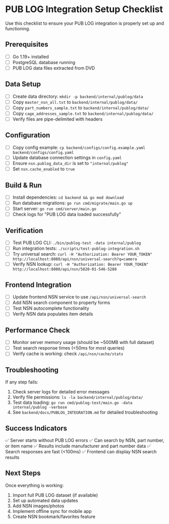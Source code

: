 # PUB LOG Integration Setup Checklist

Use this checklist to ensure your PUB LOG integration is properly set up and functioning.

## Prerequisites

- [ ] Go 1.19+ installed
- [ ] PostgreSQL database running
- [ ] PUB LOG data files extracted from DVD

## Data Setup

- [ ] Create data directory: `mkdir -p backend/internal/publog/data`
- [ ] Copy `master_nsn_all.txt` to `backend/internal/publog/data/`
- [ ] Copy `part_numbers_sample.txt` to `backend/internal/publog/data/`
- [ ] Copy `cage_addresses_sample.txt` to `backend/internal/publog/data/`
- [ ] Verify files are pipe-delimited with headers

## Configuration

- [ ] Copy config example: `cp backend/configs/config.example.yaml backend/configs/config.yaml`
- [ ] Update database connection settings in `config.yaml`
- [ ] Ensure `nsn.publog_data_dir` is set to `"internal/publog"`
- [ ] Set `nsn.cache_enabled` to `true`

## Build & Run

- [ ] Install dependencies: `cd backend && go mod download`
- [ ] Run database migrations: `go run cmd/migrate/main.go up`
- [ ] Start server: `go run cmd/server/main.go`
- [ ] Check logs for "PUB LOG data loaded successfully"

## Verification

- [ ] Test PUB LOG CLI: `./bin/publog-test -data internal/publog`
- [ ] Run integration tests: `./scripts/test-publog-integration.sh`
- [ ] Try universal search: `curl -H "Authorization: Bearer YOUR_TOKEN" http://localhost:8080/api/nsn/universal-search?q=camera`
- [ ] Verify NSN lookup: `curl -H "Authorization: Bearer YOUR_TOKEN" http://localhost:8080/api/nsn/5820-01-546-5288`

## Frontend Integration

- [ ] Update frontend NSN service to use `/api/nsn/universal-search`
- [ ] Add NSN search component to property forms
- [ ] Test NSN autocomplete functionality
- [ ] Verify NSN data populates item details

## Performance Check

- [ ] Monitor server memory usage (should be ~500MB with full dataset)
- [ ] Test search response times (<50ms for most queries)
- [ ] Verify cache is working: check `/api/nsn/cache/stats`

## Troubleshooting

If any step fails:

1. Check server logs for detailed error messages
2. Verify file permissions: `ls -la backend/internal/publog/data/`
3. Test data loading: `go run cmd/publog-test/main.go -data internal/publog -verbose`
4. See `backend/docs/PUBLOG_INTEGRATION.md` for detailed troubleshooting

## Success Indicators

✅ Server starts without PUB LOG errors
✅ Can search by NSN, part number, or item name
✅ Results include manufacturer and part number data
✅ Search responses are fast (<100ms)
✅ Frontend can display NSN search results

## Next Steps

Once everything is working:

1. Import full PUB LOG dataset (if available)
2. Set up automated data updates
3. Add NSN images/photos
4. Implement offline sync for mobile app
5. Create NSN bookmark/favorites feature 
